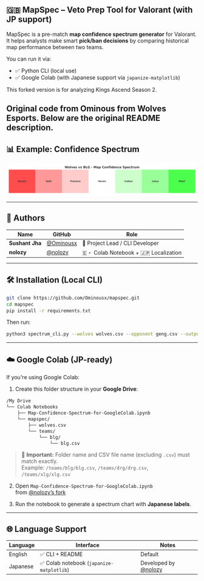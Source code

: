 ## 🇬🇧 MapSpec – Veto Prep Tool for Valorant (with JP support)

MapSpec is a pre-match **map confidence spectrum generator** for Valorant. It helps analysts make smart **pick/ban decisions** by comparing historical map performance between two teams.

You can run it via:
- ✅ Python CLI (local use)
- ✅ Google Colab (with Japanese support via `japanize-matplotlib`)

This forked version is for analyzing Kings Ascend Season 2.

Original code from Ominous from Wolves Esports. Below are the original README description.
---

## 📊 Example: Confidence Spectrum
<img src="spectrum_example.png" width="600" />

---

## 👤 Authors

| Name | GitHub | Role |
|------|--------|------|
| **Sushant Jha** | [@Ominousx](https://github.com/Ominousx) | 🧠 Project Lead / CLI Developer |
| **nolozy** | [@nolozy](https://github.com/nolozy) | 🇪・ Colab Notebook + 🇯🇵 Localization |

---

## 🛠️ Installation (Local CLI)

```bash
git clone https://github.com/Ominousx/mapspec.git
cd mapspec
pip install -r requirements.txt
```

Then run:

```bash
python3 spectrum_cli.py --wolves wolves.csv --opponent geng.csv --output spectrum.png
```

---

## ☁️ Google Colab (JP-ready)

If you're using Google Colab:

1. Create this folder structure in your **Google Drive**:
```
/My Drive
└── Colab Notebooks
    ├── Map-Confidence-Spectrum-for-GoogleColab.ipynb
    └── mapspec/
        ├── wolves.csv
        └── teams/
            └── blg/
                └── blg.csv
```

> 📌 **Important:** Folder name and CSV file name (excluding `.csv`) must match exactly.  
> Example: `/teams/blg/blg.csv`, `/teams/drg/drg.csv`, `/teams/xlg/xlg.csv`

2. Open `Map-Confidence-Spectrum-for-GoogleColab.ipynb`  
   from [@nolozy’s fork](https://github.com/nolozy/mapspec)

3. Run the notebook to generate a spectrum chart with **Japanese labels**.

---

## 🌐 Language Support

| Language | Interface | Notes |
|----------|-----------|-------|
| English  | ✅ CLI + README | Default |
| Japanese | ✅ Colab notebook (`japanize-matplotlib`) | Developed by [@nolozy](https://github.com/nolozy) |

